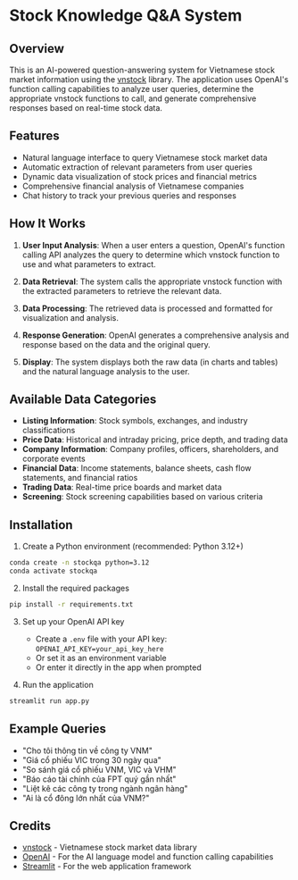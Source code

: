 # Stock Knowledge Q&A System

## Overview

This is an AI-powered question-answering system for Vietnamese stock market information using the [vnstock](https://github.com/thinh-vu/vnstock) library. The application uses OpenAI's function calling capabilities to analyze user queries, determine the appropriate vnstock functions to call, and generate comprehensive responses based on real-time stock data.

## Features

- Natural language interface to query Vietnamese stock market data
- Automatic extraction of relevant parameters from user queries
- Dynamic data visualization of stock prices and financial metrics
- Comprehensive financial analysis of Vietnamese companies
- Chat history to track your previous queries and responses

## How It Works

1. **User Input Analysis**: When a user enters a question, OpenAI's function calling API analyzes the query to determine which vnstock function to use and what parameters to extract.

2. **Data Retrieval**: The system calls the appropriate vnstock function with the extracted parameters to retrieve the relevant data.

3. **Data Processing**: The retrieved data is processed and formatted for visualization and analysis.

4. **Response Generation**: OpenAI generates a comprehensive analysis and response based on the data and the original query.

5. **Display**: The system displays both the raw data (in charts and tables) and the natural language analysis to the user.

## Available Data Categories

- **Listing Information**: Stock symbols, exchanges, and industry classifications
- **Price Data**: Historical and intraday pricing, price depth, and trading data
- **Company Information**: Company profiles, officers, shareholders, and corporate events
- **Financial Data**: Income statements, balance sheets, cash flow statements, and financial ratios
- **Trading Data**: Real-time price boards and market data
- **Screening**: Stock screening capabilities based on various criteria

## Installation

1. Create a Python environment (recommended: Python 3.12+)
```bash
conda create -n stockqa python=3.12
conda activate stockqa
```

2. Install the required packages
```bash
pip install -r requirements.txt
```

3. Set up your OpenAI API key
   - Create a `.env` file with your API key: `OPENAI_API_KEY=your_api_key_here`
   - Or set it as an environment variable
   - Or enter it directly in the app when prompted

4. Run the application
```bash
streamlit run app.py
```

## Example Queries

- "Cho tôi thông tin về công ty VNM"
- "Giá cổ phiếu VIC trong 30 ngày qua"
- "So sánh giá cổ phiếu VNM, VIC và VHM"
- "Báo cáo tài chính của FPT quý gần nhất"
- "Liệt kê các công ty trong ngành ngân hàng"
- "Ai là cổ đông lớn nhất của VNM?"

## Credits

- [vnstock](https://github.com/thinh-vu/vnstock) - Vietnamese stock market data library
- [OpenAI](https://openai.com/) - For the AI language model and function calling capabilities
- [Streamlit](https://streamlit.io/) - For the web application framework 